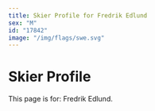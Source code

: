 ```yaml
---
title: Skier Profile for Fredrik Edlund
sex: "M"
id: "17842"
image: "/img/flags/swe.svg" 
---
```


# Skier Profile

This page is for: Fredrik Edlund.
    